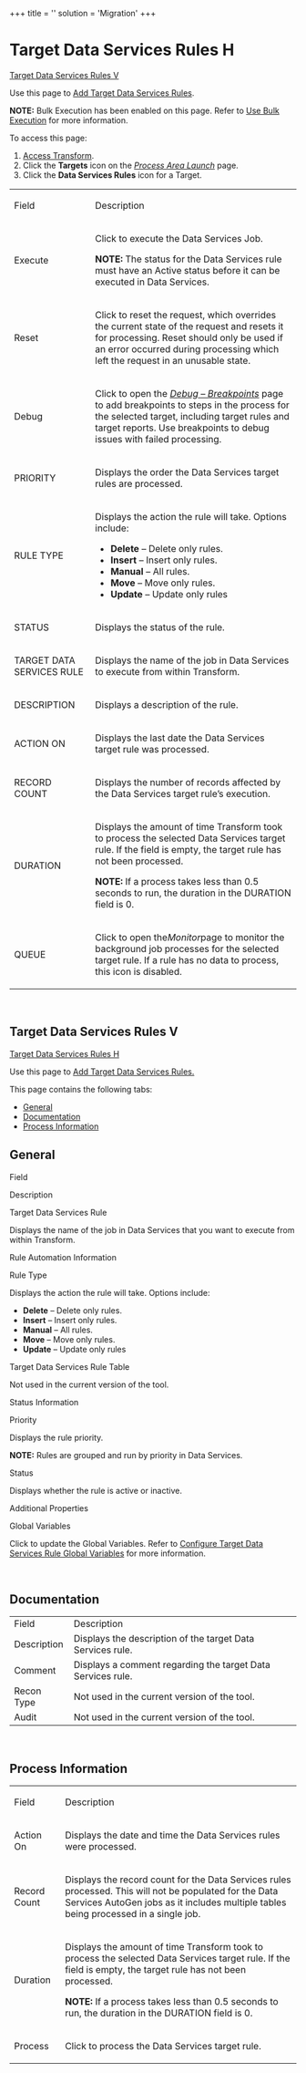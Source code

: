 +++
title = ''
solution = 'Migration'
+++

# <span id="Target_DS_Rules_H"></span>Target Data Services Rules H

[Target Data Services Rules V](#Target_Data_Services_Rules_V)

<div class="use">

Use this page to [Add Target Data Services
Rules](../Use_Cases/Add_Target_DS_Rules.htm).

</div>

<span style="font-weight: bold;">NOTE:</span> Bulk Execution has been
enabled on this page. Refer to [Use Bulk
Execution](../../../Platform/Bulk_Exec/Use_Bulk_Execution.htm) for more
information.

To access this page:

1.  [Access Transform](../Config/Access_Transform.htm).
2.  Click the **Targets** icon on the *[Process Area
    Launch](Process_Area_Launch.htm)* page.
3.  Click the **Data Services Rules** icon for a Target.

<table>
<tbody>
<tr class="odd">
<td><p>Field</p></td>
<td><p>Description</p></td>
</tr>
<tr class="even">
<td><p>Execute</p></td>
<td><p>Click to execute the Data Services Job.</p>
<p><strong>NOTE:</strong> The status for the Data Services rule must have an Active status before it can be executed in Data Services.</p></td>
</tr>
<tr class="odd">
<td><p>Reset</p></td>
<td><p>Click to reset the request, which overrides the current state of the request and resets it for processing. Reset should only be used if an error occurred during processing which left the request in an unusable state.</p></td>
</tr>
<tr class="even">
<td><p>Debug</p></td>
<td><p>Click to open the <em><a href="Debug_Breakpoints.htm">Debug – Breakpoints</a></em> page to add breakpoints to steps in the process for the selected target, including target rules and target reports. Use breakpoints to debug issues with failed processing.</p></td>
</tr>
<tr class="odd">
<td><p>PRIORITY</p></td>
<td><p>Displays the order the Data Services target rules are processed.</p></td>
</tr>
<tr class="even">
<td><p>RULE TYPE</p></td>
<td><p>Displays the action the rule will take. Options include:</p>
<ul>
<li><strong>Delete</strong> – Delete only rules.</li>
<li><strong>Insert</strong> – Insert only rules.</li>
<li><strong>Manual</strong> – All rules.</li>
<li><strong>Move</strong> – Move only rules.</li>
<li><strong>Update</strong> – Update only rules</li>
</ul></td>
</tr>
<tr class="odd">
<td><p>STATUS</p></td>
<td><p>Displays the <span id="Status" class="popUpLink">status</span> of the rule.</p></td>
</tr>
<tr class="even">
<td><p>TARGET DATA SERVICES RULE</p></td>
<td><p>Displays the name of the job in Data Services to execute from within Transform.</p></td>
</tr>
<tr class="odd">
<td><p>DESCRIPTION</p></td>
<td><p>Displays a description of the rule.</p></td>
</tr>
<tr class="even">
<td><p>ACTION ON</p></td>
<td><p>Displays the last date the Data Services target rule was processed.</p></td>
</tr>
<tr class="odd">
<td><p>RECORD COUNT</p></td>
<td><p>Displays the number of records affected by the Data Services target rule’s execution.</p></td>
</tr>
<tr class="even">
<td><p>DURATION</p></td>
<td><p>Displays the amount of time Transform took to process the selected Data Services target rule. If the field is empty, the target rule has not been processed.</p>
<p><strong>NOTE:</strong> If a process takes less than 0.5 seconds to run, the duration in the DURATION field is 0.</p></td>
</tr>
<tr class="odd">
<td><p>QUEUE</p></td>
<td><p>Click to open the<em>Monitor</em>page to monitor the background job processes for the selected target rule. If a rule has no data to process, this icon is disabled.</p></td>
</tr>
</tbody>
</table>

 

## <span id="Target_Data_Services_Rules_V"></span>Target Data Services Rules V

[Target Data Services Rules H](#Target_DS_Rules_H)

<div class="use">

Use this page to [Add Target Data Services
Rules.](../Use_Cases/Add_Target_DS_Rules.htm)

</div>

This page contains the following tabs:

  - [General](#General)
  - [Documentation](#Documentation)
  - [Process Information](#Process_Info)

## <span id="General"></span>General

Field

Description

Target Data Services Rule

Displays the name of the job in Data Services that you want to execute
from within Transform.

Rule Automation Information

Rule Type

Displays the action the rule will take. Options include:

  - **Delete** – Delete only rules.
  - **Insert** – Insert only rules.
  - **Manual** – All rules.
  - **Move** – Move only rules.
  - **Update** – Update only rules

Target Data Services Rule Table

Not used in the current version of the tool.

Status Information

Priority

Displays the rule priority.

**NOTE:** Rules are grouped and run by priority in Data Services.

Status

Displays whether the rule is active or inactive.

Additional Properties

Global Variables

Click to update the Global Variables. Refer to [Configure Target Data
Services Rule Global
Variables](../Use_Cases/Configure_Target_DS_Rule_Global_Var.htm) for
more
information.

 

## <span id="Documentation"></span>Documentation

|             |                                                             |
| ----------- | ----------------------------------------------------------- |
| Field       | Description                                                 |
| Description | Displays the description of the target Data Services rule.  |
| Comment     | Displays a comment regarding the target Data Services rule. |
| Recon Type  | Not used in the current version of the tool.                |
| Audit       | Not used in the current version of the tool.                |

 

## <span id="Process_Info"></span>Process Information

<table>
<tbody>
<tr class="odd">
<td><p>Field</p></td>
<td><p>Description</p></td>
</tr>
<tr class="even">
<td><p>Action On</p></td>
<td><p>Displays the date and time the Data Services rules were processed.</p></td>
</tr>
<tr class="odd">
<td><p>Record Count</p></td>
<td><p>Displays the record count for the Data Services rules processed. This will not be populated for the Data Services AutoGen jobs as it includes multiple tables being processed in a single job.</p></td>
</tr>
<tr class="even">
<td><p>Duration</p></td>
<td><p>Displays the amount of time Transform took to process the selected Data Services target rule. If the field is empty, the target rule has not been processed.</p>
<p><strong>NOTE:</strong> If a process takes less than 0.5 seconds to run, the duration in the DURATION field is 0.</p></td>
</tr>
<tr class="odd">
<td><p>Process</p></td>
<td><p>Click to process the Data Services target rule.</p></td>
</tr>
</tbody>
</table>
